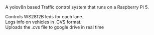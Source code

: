 A yolov8n based Traffic control system that runs on a Raspberry Pi 5.

Controls WS2812B leds for each lane.<br>
Logs info on vehicles in .CVS format.<br>
Uploads the .cvs file to google drive in real time
